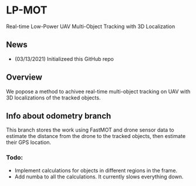 # LP-MOT
Real-time Low-Power UAV Multi-Object Tracking with 3D Localization

## News
 - (03/13/2021) Initializeed this GitHub repo

## Overview
We popose a method to achivee real-time multi-object tracking on UAV with 3D localizations of the tracked objects.

## Info about odometry branch
This branch stores the work using FastMOT and drone sensor data to estimate the distance from the drone to the tracked objects, then estimate their GPS location.
### Todo:
- Implement calculations for objects in different regions in the frame.
- Add numba to all the calculations. It currently slows everything down.
